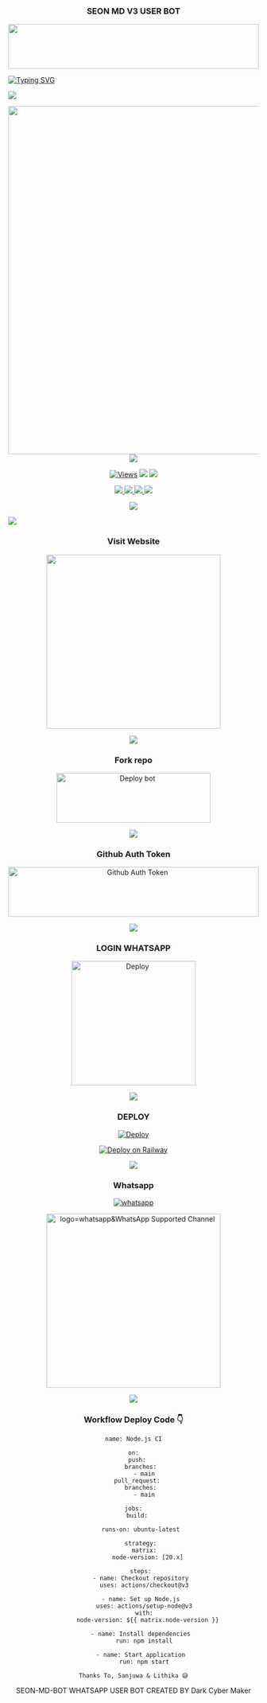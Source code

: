 <div align="center">
<h3>SEON MD V3 USER BOT</h3>

<p align="center">
<img src="https://i.imgur.com/dBaSKWF.gif" height="90" width="100%">
   
<div align="left">
<a href="https://git.io/typing-svg"><img src="https://readme-typing-svg.demolab.com?font=Rubik+Dirt&size=65&pause=1000&color=F72C3F&background=FF20A500&center=true&vCenter=true&width=1000&height=150&lines=SEON+MD+WHATSAPP+BOT;CREATED+BY;Sadiya Tech" alt="Typing SVG" /></a>   
</p> 

<img src="https://user-images.githubusercontent.com/73097560/115834477-dbab4500-a447-11eb-908a-139a6edaec5c.gif">
   <p align="center">
<a href="https://github.com/Sadiya-Tech22/SEON-MD-BOT">
    <img src="https://i.ibb.co/h2GC8Jn/20241228-171651.png" width="700px">
  </a>
<img src="https://user-images.githubusercontent.com/73097560/115834477-dbab4500-a447-11eb-908a-139a6edaec5c.gif">


<p align="center">

  <a href="https://github.com/Sadiya-Tech22/SEON-MD-BOT">
    <img src="https://hits.seeyoufarm.com/api/count/incr/badge.svg?url=https%3A%2F%2Fgithub.com%2FSadiya-Tech22%2FSEON-MD-BOT&count_bg=%2379C83D&title_bg=%23555555&icon=gitpod.svg&icon_color=%23E7E7E7&title=Views&edge_flat=false" alt="Views"/></a>
  
  </a>
<di
  <a href="https://github.com/Sadiya-Tech22/SEON-MD-BOT/fork">
    <img src="https://img.shields.io/github/forks/Sadiya-Tech22/SEON-MD-BOT?label=Fork&style=social">
    
  </a>
  <a href="https://github.com/Sadiya-Tech22/SEON-MD-BOT/stargazers">
    <img src="https://img.shields.io/github/stars/Sadiya-Tech22/SEON-MD-BOT?style=social">
  </a>
</p>

<p align="center">
  <a href="https://github.com/Sadiya-Tech22/SEON-MD-BOT">
    <img src="https://img.shields.io/github/repo-size/Sadiya-Tech22/SEON-MD-BOT?color=purple&label=Repo%20Size&style=plastic">

  </a>
  <a href="https://github.com/Sadiya-Tech22/SEON-MD-BOT">
    <img src="https://img.shields.io/github/license/Sadiya-Tech22/SEON-MD-BOT?color=purple&label=License&style=plastic">

  </a>
  <a href="https://github.com/Sadiya-Tech22/SEON-MD-BOT">
    <img src="https://img.shields.io/github/languages/top/Sadiya-Tech22/SEON-MD-BOT?color=purple&label=Javascript&style=plastic">

  </a>
  <a href="https://github.com/Sadiya-Tech22/SEON-MD-BOT">
    <img src="https://img.shields.io/static/v1?label=Author&message=Sadiya Tech&color=purple&style=plastic">

  </a>
  </p>
 <p align="center">
  <a href="https://github.com/Sadiya-Tech22/SEON-MD-BOT">
    <img src="https://img.shields.io/badge/Dark%20Cyber%20Maker-purple&style=plastic">

  </a>
</p>

<img src="https://user-images.githubusercontent.com/73097560/115834477-dbab4500-a447-11eb-908a-139a6edaec5c.gif">

<div align="center">

### Visit Website
<a href="https://SEON-MD-BOT-official.netlify.app/"><img src="https://img.shields.io/badge/SEON-MD-BOT%20Website-blue" alt="" width="350" target="_blank"></a>

<img src="https://user-images.githubusercontent.com/73097560/115834477-dbab4500-a447-11eb-908a-139a6edaec5c.gif">

### Fork repo
<a href="https://github.com/Sadiya-Tech22/SEON-MD-BOT/fork" target="blank"><img align="center" src="https://i.imgur.com/cxaSEWe.png" alt="Deploy bot" height="100" width="310" /></a>
  
<img src="https://user-images.githubusercontent.com/73097560/115834477-dbab4500-a447-11eb-908a-139a6edaec5c.gif">

### Github Auth Token
<a href="https://github.com/settings/tokens" target="blank"><img align="center" src="https://i.ibb.co/LQ4LPBF/20241227-151500.png" alt="Github Auth Token" height="100" width="100%" /></a>
  
<img src="https://user-images.githubusercontent.com/73097560/115834477-dbab4500-a447-11eb-908a-139a6edaec5c.gif">

### LOGIN WHATSAPP
<a href="https://SEON-MD-BOT-pair.netlify.app/"><img src="https://img.shields.io/badge/Deploy-black" alt="Deploy" width="250"></a>

<img src="https://user-images.githubusercontent.com/73097560/115834477-dbab4500-a447-11eb-908a-139a6edaec5c.gif">


### DEPLOY

 [![Deploy](https://www.herokucdn.com/deploy/button.svg)](https://heroku.com/deploy?template=https://github.com/Sadiya-Tech22/SEON-MD-BOT)
 
[![Deploy on Railway](https://railway.com/button.svg)](https://railway.app/template/MTHtDw)

<img src="https://user-images.githubusercontent.com/73097560/115834477-dbab4500-a447-11eb-908a-139a6edaec5c.gif">

### Whatsapp
<a aria-label="Owner WhatsApp" href="https://wa.me/+94742195461?text=Hey_Sadiya_Tech_🤍" target="_blank">
    <img alt="whatsapp" src="https://img.shields.io/badge/WhatsApp Owner-25D366?style=for-the-badge&logo=whatsapp&logoColor=white" />
  </a>

<br>

<a href="https://seon-md-official.vercel.app/"><img src="https://img.shields.io/badge/Deploy%20Bot-blue" alt="logo=whatsapp&WhatsApp Supported Channel" width="350" target="_blank"></a>

<img src="https://user-images.githubusercontent.com/73097560/115834477-dbab4500-a447-11eb-908a-139a6edaec5c.gif">


### Workflow Deploy Code 👇


```
name: Node.js CI

on:
  push:
    branches:
      - main
  pull_request:
    branches:
      - main

jobs:
  build:

    runs-on: ubuntu-latest

    strategy:
      matrix:
        node-version: [20.x]

    steps:
    - name: Checkout repository
      uses: actions/checkout@v3

    - name: Set up Node.js
      uses: actions/setup-node@v3
      with:
        node-version: ${{ matrix.node-version }}

    - name: Install dependencies
      run: npm install

    - name: Start application
      run: npm start
```

`Thanks To, Sanjuwa & Lithika 😅`

SEON-MD-BOT WHATSAPP USER BOT CREATED BY Dark Cyber Maker
</div>
